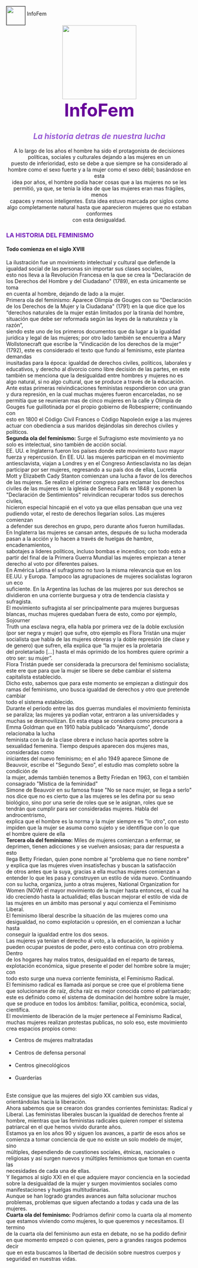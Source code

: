 <!DOCTYPE HTML>
<html>
<head>
<meta charset="utf-8">
<title>InfoFem</title>
<style>
h2{text-align: center;
}
</style>
</head>
<body>
<img src="https://i.pinimg.com/236x/77/51/14/7751145659243e0bcf2543e19c1b1ee3.jpg"width="50" ALIGN=MIDDLE BORDER=1> InfoFem
<center><img src="https://i.pinimg.com/236x/e8/bb/c4/e8bbc4b2fd0988d55340fa3f9d6b2331.jpg"width="200"></center>
<center><b><FONT SIZE=10 COLOR="#660099">InfoFem</FONT></b></center>
<center><h2><i><FONT COLOR="995bd5">La historia detras de nuestra lucha</FONT></i></h2></center>
<center><p>A lo largo de los años el hombre ha sido el protagonista de decisiones políticas, sociales y culturales dejando a las mujeres en un <br>
puesto de inferioridad, esto se debe a que siempre se ha considerado al hombre como el sexo fuerte y a la mujer como el sexo débil; basándose en esta<br>
idea por años, el hombre podía hacer cosas que a las mujeres no se les permitió, ya que, se tenia la idea de que las mujeres eran mas frágiles, menos <br> 
capaces y menos inteligentes. Esta idea estuvo marcada por siglos como algo completamente natural hasta que aparecieron mujeres que no estaban conformes<br>
con esta desigualdad.</p></center>
<h3><FONT COLOR="721cb8">LA HISTORIA DEL FEMINISMO</FONT></h3>
<h4>Todo comienza en el siglo XVIII</h4>
<p>La ilustración fue un movimiento intelectual y cultural que defiende la igualdad social de las personas sin importar sus clases sociales,  <br>
esto nos lleva a la Revolución Francesa en la que se crea la "Declaración de los Derechos del Hombre y del Ciudadano" (1789), en esta únicamente se toma <br>
en cuenta al hombre, dejando de lado a la mujer.<br>
Primera ola del feminismo: Aparece Olimpia de Gouges  con su "Declaración de los Derechos de la Mujer y la Ciudadana"  (1791) en la que dice que los <br>
“derechos naturales de la mujer están limitados por la tiranía del hombre, situación que debe ser reformada según las leyes de la naturaleza y la razón”,<br>
siendo este uno de los primeros documentos que da lugar a la igualdad jurídica y legal de las mujeres; por otro lado también se encuentra a Mary <br>
Wollstonecraft que escribe la “Vindicación de los derechos de la mujer” (1792), este es considerado el texto que fundo al feminismo, este plantea demandas <br>
inusitadas para la época: igualdad de derechos civiles, políticos, laborales y educativos, y derecho al divorcio como libre decisión de las partes, en este <br>
también se menciona que la desigualdad entre hombres y mujeres no es algo natural, si no algo cultural, que se produce a través de la educación.<br> 
Ante estas primeras reivindicaciones feministas respondieron con una gran y dura represión, en la cual muchas mujeres fueron encarceladas, no se <br>
permitía que se reunieran mas de cinco mujeres en la calle y Olimpia de Gouges fue guillotinada por el propio gobierno de Robespierre; continuando con <br>
esto en 1800 el Código Civil Frances o Código Napoleón exige a las mujeres actuar con obediencia a sus maridos dejándolas sin derechos civiles y políticos.<br>
<b>Segunda ola del feminismo:</b> Surge el Sufragismo este movimiento ya no solo es intelectual, sino también de acción social.<br> 
EE. UU. e Inglaterra fueron los países donde este movimiento tuvo mayor fuerza y repercusión. En EE. UU. las mujeres participan en el movimiento <br>
antiesclavista, viajan a Londres y en el Congreso Antiesclavista no las dejan participar por ser mujeres, regresando a su país dos de ellas, Lucretia <br>
Mott y Elizabeth Cady Stanton comienzan una lucha a favor de los derechos de las mujeres. Se realizo el primer congreso para reclamar los derechos <br>
civiles de las mujeres en la iglesia de Seneca Falls en 1848 y exponen la "Declaración de Sentimientos" reivindican recuperar todos sus derechos civiles, <br>
hicieron especial hincapié en el voto ya que ellas pensaban que una vez pudiendo votar, el resto de derechos llegarían solos. Las mujeres comienzan <br>
a defender sus derechos en grupo, pero durante años fueron humilladas.<br>
En Inglaterra las mujeres se cansan antes, después de su lucha moderada pasan a la acción y lo hacen a través de huelgas de hambre, encadenamientos, <br>
sabotajes a lideres políticos, incluso bombas e incendios; con todo esto a partir del final de la Primera Guerra Mundial las mujeres empiezan a tener <br>
derecho al voto por diferentes países.<br>
En América Latina el sufragismo no tuvo la misma relevancia que en los EE.UU. y Europa. Tampoco las agrupaciones de mujeres socialistas lograron un eco <br>
suficiente. En la Argentina las luchas de las mujeres por sus derechos se dividieron en una corriente burguesa y otra de tendencia clasista y sufragista.<br>
El movimiento sufragista al ser principalmente para mujeres burguesas  blancas, muchas mujeres quedaban fuera de esto, como por ejemplo, Sojourner <br>
Truth una esclava negra, ella habla por primera vez de la doble exclusión (por ser negra y mujer) que sufre, otro ejemplo es Flora Tristán una mujer <br>
socialista que habla de las mujeres obreras y la doble represión (de clase y de genero) que sufren, ella explica que  “la mujer es la proletaria <br>
del proletariado [...] hasta el más oprimido de los hombres quiere oprimir a otro ser: su mujer”. <br>
Flora Tristán puede ser considerada la precursora del feminismo socialista; este ere que para que la mujer se libere se debe cambiar el sistema <br>
capitalista establecido.<br>
Dicho esto, sabemos que para este momento se empiezan a distinguir dos ramas del feminismo, uno busca igualdad de derechos y otro que pretende cambiar <br>
todo el sistema establecido.<br>
Durante el periodo entre las dos guerras mundiales el movimiento feminista se paraliza; las mujeres ya podían votar, entraron a las universidades y <br>
muchas se desmovilizan. En esta etapa se considera como precursora a Emma Goldman que en 1910 había publicado "Anarquismo", donde relacionaba la lucha <br>
feminista con la de la clase obrera e incluso hacía aportes sobre la sexualidad femenina. Tiempo después aparecen dos mujeres mas, consideradas como <br>
iniciantes del nuevo feminismo; en el año 1949 aparece Simone de Beauvoir, escribe el "Segundo Sexo", el estudio mas completo sobre la condición de <br>
la mujer, además también tenemos a Betty Friedan en 1963, con el también consagrado "Mística de la feminidad"<br>
Simone de Beauvoir en su famosa frase "No se nace mujer, se llega a serlo" nos dice que no es cierto que a las mujeres se les defina por su sexo <br>
biológico, sino por una serie de roles que se le asignan, roles que se tendrán que cumplir para ser consideradas mujeres. Habla del androcentrismo, <br>
explica que el hombre es la norma y la mujer siempre es "lo otro", con esto impiden que la mujer se asuma como sujeto y se identifique con lo que <br>
el hombre quiere de ella<br>  
<b>Tercera ola del feminismo:</b> Miles de mujeres comienzan a enfermar, se deprimen, tienen adicciones y se vuelven ansiosas; para dar respuesta a esto <br>
llega Betty Friedan, quien pone nombre al "problema que no tiene nombre" y explica que las mujeres viven insatisfechas y buscan la satisfacción <br>
de otros antes que la suya, gracias a ella muchas mujeres comienzan a entender lo que les pasa y construyen un estilo de vida nuevo. Continuando <br>
con su lucha, organiza, junto a otras mujeres, National  Organization for Women (NOW) el mayor movimiento de la mujer hasta entonces, el cual ha <br>
ido creciendo hasta la actualidad; ellas buscan mejorar el estilo de vida de las mujeres en un ámbito mas personal y aquí comienza el Feminismo Liberal.<br>
El feminismo liberal describe la situación de las mujeres como una desigualdad, no como explotación u opresión, en el comienzan a luchar hasta <br>
conseguir la igualdad entre los dos sexos.<br>
Las mujeres ya tenían el derecho al voto, a la educación, la opinión y pueden ocupar puestos de poder, pero esto continua con otro problema. Dentro <br>
de los hogares hay malos tratos, desigualdad en el reparto de tareas, explotación económica, sigue presente el poder del hombre sobre la mujer; con <br>
todo esto surge una nueva corriente feminista, el Feminismo Radical.<br>
El feminismo radical es llamada así porque se cree que el problema tiene que solucionarse de raíz, dicha raíz es mejor conocida como el patriarcado; <br>
este es definido como el sistema de dominación del hombre sobre la mujer, que se produce en todos los ámbitos: familiar, política, económica, social, <br>
científica.<br>
El movimiento de liberación de la mujer pertenece al Feminismo Radical, muchas mujeres realizan protestas publicas, no solo eso, este movimiento <br>
crea espacios propios como:<br>
<ul>
<li>Centros de mujeres maltratadas </li><br>
<li>Centros de defensa personal </li><br>
<li>Centros ginecológicos </li><br>
<li>Guarderías</li><br>
</ul>
Este consigue que las mujeres del siglo XX cambien sus vidas, orientándolas hacia la liberación.<br>
Ahora sabemos que se crearon dos grandes corrientes feministas: Radical y Liberal. Las feministas liberales buscan la igualdad de derechos frente al <br>
hombre, mientras que las feministas radicales quieren romper el sistema patriarcal en el que hemos vivido durante años.<br>
Estamos ya en los años 90 y siguen los avances, a partir de esos años se comienza a tomar conciencia de que no existe un solo modelo de mujer, sino <br>
múltiples, dependiendo de cuestiones sociales, étnicas, nacionales o religiosas y así surgen nuevos y múltiples feminismos que toman en cuenta las <br>
necesidades de cada una de ellas. <br>
Y llegamos al siglo XXI en el que adquiere mayor conciencia en la sociedad sobre la desigualdad de la mujer y surgen movimientos sociales como <br>
manifestaciones y huelgas multitudinarias. <br>
Aunque se han logrado grandes avances aun falta solucionar muchos problemas, problemas que siguen afectando a todas y cada una de las mujeres. <br>
<b>Cuarta ola del feminismo:</b> Podríamos definir como la cuarta ola al momento que estamos viviendo como mujeres, lo que queremos y necesitamos. El termino <br>
de la cuarta ola del feminismo aun esta en debate, no se ha podido definir en que momento empezó o con quienes, pero a grandes rasgos podemos decir <br>
que en esta buscamos la libertad de decisión sobre nuestros cuerpos y seguridad en nuestras vidas. </p>
</body>
</html>
